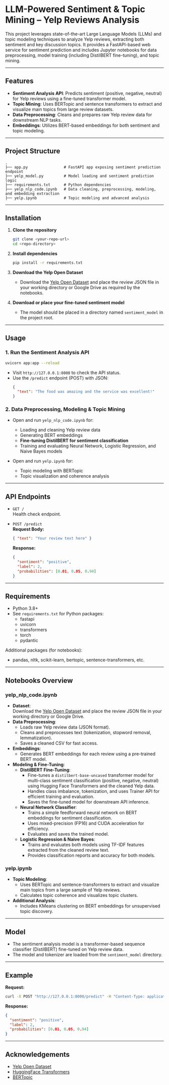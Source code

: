 # LLM-Powered Sentiment & Topic Mining – Yelp Reviews Analysis

This project leverages state-of-the-art Large Language Models (LLMs) and topic modeling techniques to analyze Yelp reviews, extracting both sentiment and key discussion topics. It provides a FastAPI-based web service for sentiment prediction and includes Jupyter notebooks for data preprocessing, model training (including DistilBERT fine-tuning), and topic mining.

---

## Features

- **Sentiment Analysis API**: Predicts sentiment (positive, negative, neutral) for Yelp reviews using a fine-tuned transformer model.
- **Topic Mining**: Uses BERTopic and sentence transformers to extract and visualize main topics from large review datasets.
- **Data Preprocessing**: Cleans and prepares raw Yelp review data for downstream NLP tasks.
- **Embeddings**: Utilizes BERT-based embeddings for both sentiment and topic modeling.

---

## Project Structure

```
.
├── app.py                # FastAPI app exposing sentiment prediction endpoint
├── yelp_model.py         # Model loading and sentiment prediction logic
├── requirements.txt      # Python dependencies
├── yelp_nlp_code.ipynb   # Data cleaning, preprocessing, modeling, and embedding extraction
├── yelp.ipynb            # Topic modeling and advanced analysis
```

---

## Installation

1. **Clone the repository**  
   ```bash
   git clone <your-repo-url>
   cd <repo-directory>
   ```

2. **Install dependencies**  
   ```bash
   pip install -r requirements.txt
   ```

3. **Download the Yelp Open Dataset**  
   - Download the [Yelp Open Dataset](https://www.yelp.com/dataset) and place the review JSON file in your working directory or Google Drive as required by the notebooks.

4. **Download or place your fine-tuned sentiment model**  
   - The model should be placed in a directory named `sentiment_model` in the project root.

---

## Usage

### 1. Run the Sentiment Analysis API

```bash
uvicorn app:app --reload
```

- Visit `http://127.0.0.1:8000` to check the API status.
- Use the `/predict` endpoint (POST) with JSON:
  ```json
  {
    "text": "The food was amazing and the service was excellent!"
  }
  ```

### 2. Data Preprocessing, Modeling & Topic Mining

- Open and run `yelp_nlp_code.ipynb` for:
  - Loading and cleaning Yelp review data
  - Generating BERT embeddings
  - **Fine-tuning DistilBERT for sentiment classification**
  - Training and evaluating Neural Network, Logistic Regression, and Naive Bayes models

- Open and run `yelp.ipynb` for:
  - Topic modeling with BERTopic
  - Topic visualization and coherence analysis

---

## API Endpoints

- `GET /`  
  Health check endpoint.

- `POST /predict`  
  **Request Body:**  
  ```json
  { "text": "Your review text here" }
  ```
  **Response:**  
  ```json
  {
    "sentiment": "positive",
    "label": 2,
    "probabilities": [0.01, 0.05, 0.94]
  }
  ```

---

## Requirements

- Python 3.8+
- See `requirements.txt` for Python packages:
  - fastapi
  - uvicorn
  - transformers
  - torch
  - pydantic

Additional packages (for notebooks):
- pandas, nltk, scikit-learn, bertopic, sentence-transformers, etc.

---

## Notebooks Overview

### **yelp_nlp_code.ipynb**
- **Dataset**:  
  Download the [Yelp Open Dataset](https://www.yelp.com/dataset) and place the review JSON file in your working directory or Google Drive.
- **Data Preprocessing**:  
  - Loads raw Yelp review data (JSON format).
  - Cleans and preprocesses text (tokenization, stopword removal, lemmatization).
  - Saves a cleaned CSV for fast access.
- **Embeddings**:  
  - Generates BERT embeddings for each review using a pre-trained BERT model.
- **Modeling & Fine-Tuning**:  
  - **DistilBERT Fine-Tuning**:  
    - Fine-tunes a `distilbert-base-uncased` transformer model for multi-class sentiment classification (positive, negative, neutral) using Hugging Face Transformers and the cleaned Yelp data.
    - Handles class imbalance, tokenization, and uses Trainer API for efficient training and evaluation.
    - Saves the fine-tuned model for downstream API inference.
  - **Neural Network Classifier**:  
    - Trains a simple feedforward neural network on BERT embeddings for sentiment classification.
    - Uses mixed-precision (FP16) and CUDA acceleration for efficiency.
    - Evaluates and saves the trained model.
  - **Logistic Regression & Naive Bayes**:  
    - Trains and evaluates both models using TF-IDF features extracted from the cleaned review text.
    - Provides classification reports and accuracy for both models.

### **yelp.ipynb**
- **Topic Modeling**:  
  - Uses BERTopic and sentence-transformers to extract and visualize main topics from a large sample of Yelp reviews.
  - Calculates topic coherence and visualizes topic clusters.
- **Additional Analysis**:  
  - Includes KMeans clustering on BERT embeddings for unsupervised topic discovery.

---

## Model

- The sentiment analysis model is a transformer-based sequence classifier (DistilBERT) fine-tuned on Yelp review data.
- The model and tokenizer are loaded from the `sentiment_model` directory.

---

## Example

**Request:**
```bash
curl -X POST "http://127.0.0.1:8000/predict" -H "Content-Type: application/json" -d "{\"text\": \"The food was amazing and the service was excellent!\"}"
```

**Response:**
```json
{
  "sentiment": "positive",
  "label": 2,
  "probabilities": [0.01, 0.05, 0.94]
}
```

---

## Acknowledgements

- [Yelp Open Dataset](https://www.yelp.com/dataset)
- [HuggingFace Transformers](https://huggingface.co/transformers/)
- [BERTopic](https://maartengr.github.io/BERTopic/) 